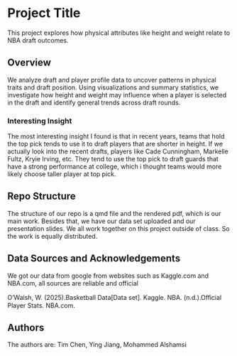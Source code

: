 # Project Title

This project explores how physical attributes like height and weight relate to NBA draft outcomes.

## Overview

We analyze draft and player profile data to uncover patterns in physical traits and draft position. Using visualizations and summary statistics, we investigate how height and weight may influence when a player is selected in the draft and identify general trends across draft rounds.

### Interesting Insight

The most interesting insight I found is that in recent years, teams that hold the top pick tends to use it to draft players that are shorter in height. If we actually look into the recent drafts, players like Cade Cunningham, Markelle Fultz, Kryie Irving, etc. They tend to use the top pick to draft guards that have a strong performance at college, which i thought teams would more likely choose taller player at top pick. 


## Repo Structure

The structure of our repo is a qmd file and the rendered pdf, which is our main work. Besides that, we have our data set uploaded and our presentation slides. We all work together on this project outside of class. So the work is equally distributed. 

## Data Sources and Acknowledgements

We got our data from google from websites such as Kaggle.com and NBA.com, all sources are reliable and official

O’Walsh, W. (2025).Basketball Data[Data set]. Kaggle.
NBA. (n.d.).Oﬀicial Player Stats. NBA.com.

## Authors

The authors are: Tim Chen, Ying Jiang, Mohammed Alshamsi​
